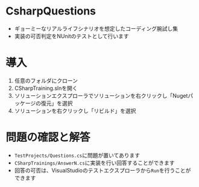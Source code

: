 # CsharpQuestions
- ギョーミーなリアルライフシナリオを想定したコーディング腕試し集
- 実装の可否判定をNUnitのテストとして行います

# 導入
1. 任意のフォルダにクローン
2. CSharpTraining.slnを開く
3. ソリューションエクスプローラでソリューションを右クリックし「Nugetパッケージの復元」を選択
4. ソリューションを右クリックし「リビルド」を選択

# 問題の確認と解答
- `TestProjects/Questions.cs`に問題が置いてあります
- `CSharpTrainings/AnswerN.cs`に実装を行い回答することができます
- 回答の可否は、VisualStudioのテストエクスプローラから`Run`を行うことができます

